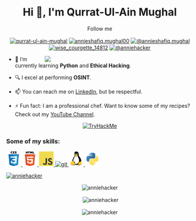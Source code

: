 

<h1 align="center">Hi 👋, I'm Qurrat-Ul-Ain Mughal </h1>

<div align=center>





<!-- banner -->




<p align="center">
    <span >Follow me</span>
  </p>

<!-- Social media links -->



<a href="https://www.linkedin.com/in/qurrat-ul-ain-mughal/" target="blank"><img align="center" src="https://raw.githubusercontent.com/rahuldkjain/github-profile-readme-generator/master/src/images/icons/Social/linked-in-alt.svg" alt="qurrat-ul-ain-mughal" height="30" width="40" /></a>
<a href="https://www.instagram.com/annieshafiq.mughal00/" target="blank"><img align="center" src="https://raw.githubusercontent.com/rahuldkjain/github-profile-readme-generator/master/src/images/icons/Social/instagram.svg" alt="annieshafiq.mughal00" height="30" width="40" /></a>
<a href="https://medium.com/@annieshafiq.mughal" target="blank"><img align="center" src="https://raw.githubusercontent.com/rahuldkjain/github-profile-readme-generator/master/src/images/icons/Social/medium.svg" alt="@annieshafiq.mughal" height="30" width="40" /></a>
<a href="https://discord.gg/wise_courgette_14812" target="blank"><img align="center" src="https://raw.githubusercontent.com/rahuldkjain/github-profile-readme-generator/master/src/images/icons/Social/discord.svg" alt="wise_courgette_14812" height="30" width="40" /></a>
<a href="https://hashnode.com/@anniehacker" target="blank"><img align="center" src="https://raw.githubusercontent.com/rahuldkjain/github-profile-readme-generator/master/src/images/icons/Social/hashnode.svg" alt="@anniehacker" height="30" width="40" /></a>



</div>

</hr>

<div>

<img src="./assets/akudama-drive-anime.gif" align="right" width="400px" >

- 🌱 I’m currently learning **Python** and **Ethical Hacking**.

- 🔍 I excel at performing **OSINT**.

- 📫 You can reach me on [LinkedIn](https://www.linkedin.com/in/qurrat-ul-ain-mughal), but be respectful.

- ⚡ Fun fact: I am a professional chef. Want to know some of my recipes? Check out my [YouTube Channel](https://www.youtube.com/@FriendsCookingCorner).
</div>

<div align="center">
<a href='https://tryhackme.com/p/Qurratulain'>
<img src="https://tryhackme-badges.s3.amazonaws.com/Qurratulain.png" alt="TryHackMe"></a>
</div>

<h3 align="left">Some of my skills:</h3>
<a href="https://www.w3schools.com/css/" target="_blank" rel="noreferrer"> <img src="https://raw.githubusercontent.com/devicons/devicon/master/icons/css3/css3-original-wordmark.svg" alt="css3" width="40" height="40"/> </a> <a href="https://www.w3.org/html/" target="_blank" rel="noreferrer"> <img src="https://raw.githubusercontent.com/devicons/devicon/master/icons/html5/html5-original-wordmark.svg" alt="html5" width="40" height="40"/> </a>  <a href="https://developer.mozilla.org/en-US/docs/Web/JavaScript" target="_blank" rel="noreferrer"> <img src="https://raw.githubusercontent.com/devicons/devicon/master/icons/javascript/javascript-original.svg" alt="javascript" width="40" height="40"/> </a> <a href="https://git-scm.com/" target="_blank" rel="noreferrer"> <img src="https://www.vectorlogo.zone/logos/git-scm/git-scm-icon.svg" alt="git" width="40" height="40"/> </a>  <a href="https://www.linux.org/" target="_blank" rel="noreferrer"> <img src="https://raw.githubusercontent.com/devicons/devicon/master/icons/linux/linux-original.svg" alt="linux" width="40" height="40"/> </a>  <a href="https://www.python.org" target="_blank" rel="noreferrer"> <img src="https://raw.githubusercontent.com/devicons/devicon/master/icons/python/python-original.svg" alt="python" width="40" height="40"/> </a> </p>


<div align="center">

<p align="left"> <a href="https://github.com/ryo-ma/github-profile-trophy"><img src="https://github-profile-trophy.vercel.app/?username=anniehacker" alt="anniehacker" /></a> </p>

<p><img align="center" src="https://github-readme-stats.vercel.app/api/top-langs?username=anniehacker&show_icons=true&locale=en&layout=compact" alt="anniehacker" /></p>

<p>&nbsp;<img align="center" src="https://github-readme-stats.vercel.app/api?username=anniehacker&show_icons=true&locale=en" alt="anniehacker" /></p>

<p><img align="center" src="https://github-readme-streak-stats.herokuapp.com/?user=anniehacker&" alt="anniehacker" /></p>




</div>
